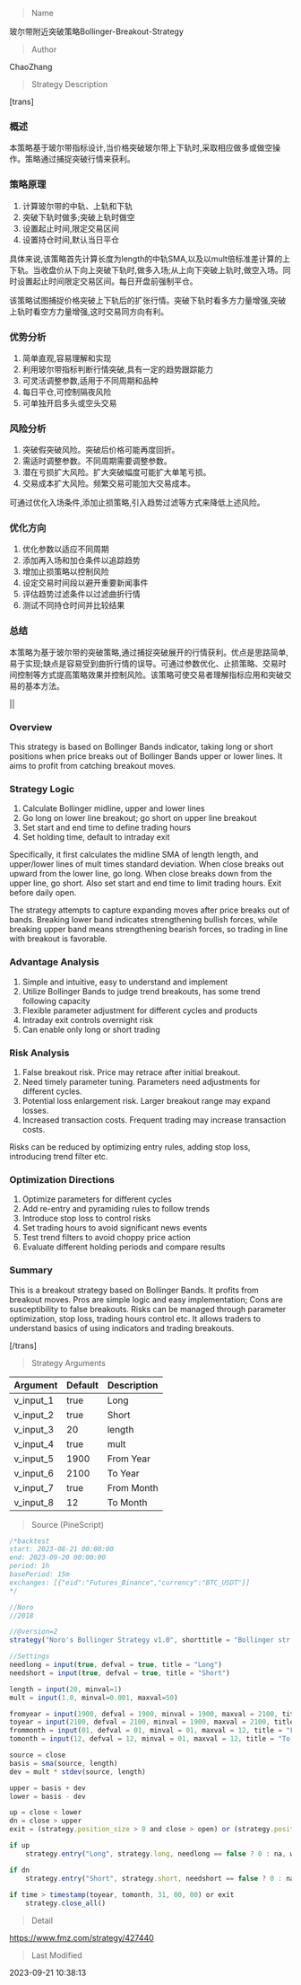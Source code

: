 
> Name

玻尔带附近突破策略Bollinger-Breakout-Strategy

> Author

ChaoZhang

> Strategy Description

[trans]

### 概述

本策略基于玻尔带指标设计,当价格突破玻尔带上下轨时,采取相应做多或做空操作。策略通过捕捉突破行情来获利。

### 策略原理 

1. 计算玻尔带的中轨、上轨和下轨
2. 突破下轨时做多;突破上轨时做空
3. 设置起止时间,限定交易区间
4. 设置持仓时间,默认当日平仓

具体来说,该策略首先计算长度为length的中轨SMA,以及以mult倍标准差计算的上下轨。当收盘价从下向上突破下轨时,做多入场;从上向下突破上轨时,做空入场。同时设置起止时间限定交易区间。每日开盘前强制平仓。

该策略试图捕捉价格突破上下轨后的扩张行情。突破下轨时看多方力量增强,突破上轨时看空方力量增强,这时交易同方向有利。

### 优势分析

1. 简单直观,容易理解和实现
2. 利用玻尔带指标判断行情突破,具有一定的趋势跟踪能力
3. 可灵活调整参数,适用于不同周期和品种
4. 每日平仓,可控制隔夜风险
5. 可单独开启多头或空头交易

### 风险分析

1. 突破假突破风险。突破后价格可能再度回折。
2. 需适时调整参数。不同周期需要调整参数。
3. 潜在亏损扩大风险。扩大突破幅度可能扩大单笔亏损。
4. 交易成本扩大风险。频繁交易可能加大交易成本。

可通过优化入场条件,添加止损策略,引入趋势过滤等方式来降低上述风险。

### 优化方向

1. 优化参数以适应不同周期
2. 添加再入场和加仓条件以追踪趋势
3. 增加止损策略以控制风险
4. 设定交易时间段以避开重要新闻事件
5. 评估趋势过滤条件以过滤曲折行情
6. 测试不同持仓时间并比较结果

### 总结

本策略为基于玻尔带的突破策略,通过捕捉突破展开的行情获利。优点是思路简单,易于实现;缺点是容易受到曲折行情的误导。可通过参数优化、止损策略、交易时间控制等方式提高策略效果并控制风险。该策略可使交易者理解指标应用和突破交易的基本方法。

|| 


### Overview

This strategy is based on Bollinger Bands indicator, taking long or short positions when price breaks out of Bollinger Bands upper or lower lines. It aims to profit from catching breakout moves.

### Strategy Logic

1. Calculate Bollinger midline, upper and lower lines
2. Go long on lower line breakout; go short on upper line breakout
3. Set start and end time to define trading hours 
4. Set holding time, default to intraday exit  

Specifically, it first calculates the midline SMA of length length, and upper/lower lines of mult times standard deviation. When close breaks out upward from the lower line, go long. When close breaks down from the upper line, go short. Also set start and end time to limit trading hours. Exit before daily open.

The strategy attempts to capture expanding moves after price breaks out of bands. Breaking lower band indicates strengthening bullish forces, while breaking upper band means strengthening bearish forces, so trading in line with breakout is favorable.

### Advantage Analysis

1. Simple and intuitive, easy to understand and implement
2. Utilize Bollinger Bands to judge trend breakouts, has some trend following capacity 
3. Flexible parameter adjustment for different cycles and products
4. Intraday exit controls overnight risk
5. Can enable only long or short trading

### Risk Analysis 

1. False breakout risk. Price may retrace after initial breakout.
2. Need timely parameter tuning. Parameters need adjustments for different cycles.
3. Potential loss enlargement risk. Larger breakout range may expand losses.
4. Increased transaction costs. Frequent trading may increase transaction costs.

Risks can be reduced by optimizing entry rules, adding stop loss, introducing trend filter etc.

### Optimization Directions

1. Optimize parameters for different cycles
2. Add re-entry and pyramiding rules to follow trends
3. Introduce stop loss to control risks
4. Set trading hours to avoid significant news events
5. Test trend filters to avoid choppy price action
6. Evaluate different holding periods and compare results

### Summary

This is a breakout strategy based on Bollinger Bands. It profits from breakout moves. Pros are simple logic and easy implementation; Cons are susceptibility to false breakouts. Risks can be managed through parameter optimization, stop loss, trading hours control etc. It allows traders to understand basics of using indicators and trading breakouts.

[/trans]

> Strategy Arguments



|Argument|Default|Description|
|----|----|----|
|v_input_1|true|Long|
|v_input_2|true|Short|
|v_input_3|20|length|
|v_input_4|true|mult|
|v_input_5|1900|From Year|
|v_input_6|2100|To Year|
|v_input_7|true|From Month|
|v_input_8|12|To Month|


> Source (PineScript)

``` javascript
/*backtest
start: 2023-08-21 00:00:00
end: 2023-09-20 00:00:00
period: 1h
basePeriod: 15m
exchanges: [{"eid":"Futures_Binance","currency":"BTC_USDT"}]
*/

//Noro
//2018

//@version=2
strategy("Noro's Bollinger Strategy v1.0", shorttitle = "Bollinger str 1.0", overlay = true, default_qty_type = strategy.percent_of_equity, default_qty_value = 100.0, pyramiding = 5)

//Settings
needlong = input(true, defval = true, title = "Long")
needshort = input(true, defval = true, title = "Short")

length = input(20, minval=1)
mult = input(1.0, minval=0.001, maxval=50)

fromyear = input(1900, defval = 1900, minval = 1900, maxval = 2100, title = "From Year")
toyear = input(2100, defval = 2100, minval = 1900, maxval = 2100, title = "To Year")
frommonth = input(01, defval = 01, minval = 01, maxval = 12, title = "From Month")
tomonth = input(12, defval = 12, minval = 01, maxval = 12, title = "To Month")

source = close
basis = sma(source, length)
dev = mult * stdev(source, length)

upper = basis + dev
lower = basis - dev

up = close < lower
dn = close > upper
exit = (strategy.position_size > 0 and close > open) or (strategy.position_size < 0 and close < open)

if up
    strategy.entry("Long", strategy.long, needlong == false ? 0 : na, when=(time > timestamp(fromyear, frommonth, 01, 00, 00) and time < timestamp(toyear, tomonth, 31, 00, 00)))

if dn
    strategy.entry("Short", strategy.short, needshort == false ? 0 : na, when=(time > timestamp(fromyear, frommonth, 01, 00, 00) and time < timestamp(toyear, tomonth, 31, 00, 00)))
    
if time > timestamp(toyear, tomonth, 31, 00, 00) or exit
    strategy.close_all()
```

> Detail

https://www.fmz.com/strategy/427440

> Last Modified

2023-09-21 10:38:13
